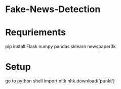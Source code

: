 # Fake-News-Detection

# Requriements 

pip install Flask numpy pandas sklearn newspaper3k

# Setup 
go to python shell
import nltk
nltk.download('punkt')



